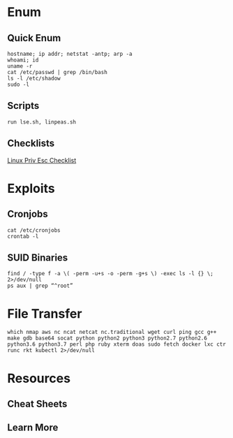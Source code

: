  
# Enum  
## Quick Enum
    hostname; ip addr; netstat -antp; arp -a   
    whoami; id   
    uname -r   
    cat /etc/passwd | grep /bin/bash   
    ls -l /etc/shadow   
    sudo -l  
## Scripts
    run lse.sh, linpeas.sh 
## Checklists
[Linux Priv Esc Checklist](https://github.com/swisskyrepo/PayloadsAllTheThings/blob/master/Methodology%20and%20Resources/Linux%20-%20Privilege%20Escalation.md)    
  
# Exploits
## Cronjobs    
    cat /etc/cronjobs   
    crontab -l    
## SUID Binaries
    find / -type f -a \( -perm -u+s -o -perm -g+s \) -exec ls -l {} \;  2>/dev/null               
    ps aux | grep “^root”                   
   

# File Transfer 
    which nmap aws nc ncat netcat nc.traditional wget curl ping gcc g++ make gdb base64 socat python python2 python3 python2.7 python2.6 python3.6 python3.7 perl php ruby xterm doas sudo fetch docker lxc ctr runc rkt kubectl 2>/dev/null 


# Resources
## Cheat Sheets
## Learn More
